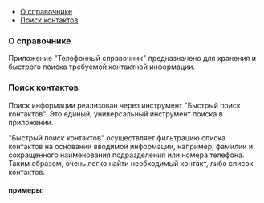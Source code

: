 *   [О справочнике](#about)
*   [Поиск контактов](#search)


<h3 id="about">О справочнике</h3>

Приложение "Телефонный справочник" предназначено для хранения и быстрого поиска требуемой контактной информации.

<h3 id="search">Поиск контактов</h3>

Поиск информации реализован через инструмент "Быстрый поиск контактов". Это единый, универсальный инструмент поиска в приложении.

"Быстрый поиск контактов" осуществляет фильтрацию списка контактов на основании вводимой информации, например, фамилии и сокращенного наименования подразделения или номера телефона. Таким образом, очень легко найти необходимый контакт, либо список контактов.

<h4 id="search_ex">примеры:</h4>
